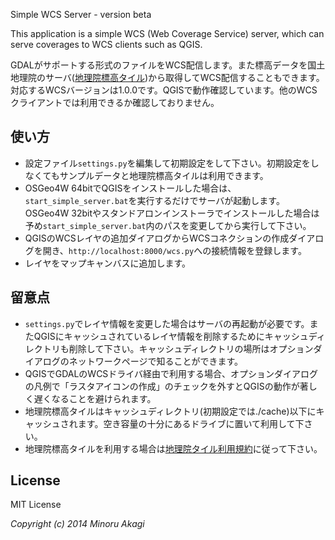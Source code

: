 Simple WCS Server - version beta

This application is a simple WCS (Web Coverage Service) server, which can serve coverages to WCS clients such as QGIS.

GDALがサポートする形式のファイルをWCS配信します。また標高データを国土地理院のサーバ([地理院標高タイル](http://portal.cyberjapan.jp/help/development/demtile.html))から取得してWCS配信することもできます。
対応するWCSバージョンは1.0.0です。QGISで動作確認しています。他のWCSクライアントでは利用できるか確認しておりません。

使い方
------
* 設定ファイル`settings.py`を編集して初期設定をして下さい。初期設定をしなくてもサンプルデータと地理院標高タイルは利用できます。
* OSGeo4W 64bitでQGISをインストールした場合は、`start_simple_server.bat`を実行するだけでサーバが起動します。OSGeo4W 32bitやスタンドアロンインストーラでインストールした場合は予め`start_simple_server.bat`内のパスを変更してから実行して下さい。
* QGISのWCSレイヤの追加ダイアログからWCSコネクションの作成ダイアログを開き、`http://localhost:8000/wcs.py`への接続情報を登録します。
* レイヤをマップキャンバスに追加します。

留意点
------
* `settings.py`でレイヤ情報を変更した場合はサーバの再起動が必要です。またQGISにキャッシュされているレイヤ情報を削除するためにキャッシュディレクトリも削除して下さい。キャッシュディレクトリの場所はオプションダイアログのネットワークページで知ることができます。
* QGISでGDALのWCSドライバ経由で利用する場合、オプションダイアログの凡例で「ラスタアイコンの作成」のチェックを外すとQGISの動作が著しく遅くなることを避けられます。
* 地理院標高タイルはキャッシュディレクトリ(初期設定では./cache)以下にキャッシュされます。空き容量の十分にあるドライブに置いて利用して下さい。
* 地理院標高タイルを利用する場合は[地理院タイル利用規約](http://portal.cyberjapan.jp/help/termsofuse.html)に従って下さい。

License
-------
MIT License

_Copyright (c) 2014 Minoru Akagi_
